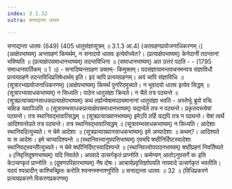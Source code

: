 ```yaml
---
index: 3.1.32
sutra: सनाद्यन्ता धातवः

---
```

 सनाद्यन्ता धातवः (649) (405 धातुसंज्ञासूत्रम् ॥ 3.1.3 आ.4) (अतग्रहणप्रयोजनाधिकरणम्।) (आक्षेपभाष्यम्) अन्तग्रहणं किमर्थम्, न सनादयो धातवः इत्येवोच्येत?। (प्रत्याक्षेपभाष्यम्) केनेदानीं तदन्तानां भविष्यति ॥ (प्रत्याक्षेपसमाधानभाष्यम्) तदन्तविधिना ॥ (समाधानभाष्यम्) अत उत्तरं पठति  -  - (1795 समाधानवार्तिकम् ॥ 1 ॥) - सनादिष्वन्तग्रहण उक्तम्- किमुक्तम्। पदसंज्ञायामन्तवचनमन्यत्र संज्ञाविधौ प्रत्ययग्रहणे तदन्तविधिप्रतिषेधार्थम् इति। इदं चापि प्रत्ययग्रहणम्। अयं चापि संज्ञाविधिः ॥ (सूत्रारभ्यप्रयोजनाधिकरणम्) (आक्षेपभाष्यम्) किमर्थं पुनरिदमुच्यते। न भूवादयो धातव इत्येव सिद्धम् ॥ (सूत्रारभ्यसाधकभाष्यम्) न सिध्यति। पाठेन धातुसंज्ञा क्रियते। न चैते तत्र पठ्यन्ते ॥ (सूत्रप्रत्याख्यानसाधकप्रत्याक्षेपभाष्यम्) कथं तर्ह्यन्येषामपठ्यमानानां धातुसंज्ञा भवति  -  अस्तेर्भूः ब्रुवो वचिः चक्षिङ ख्याञ्ञिति ॥ (सूत्रारम्भसाधकप्रत्याक्षेपसमाधानभाष्यम्) यद्यप्येते तत्र न पठ्यन्ते। प्रकृतयस्त्वेषां पठ्यन्ते। तत्र स्थानिवद्भावात्सिद्धम् ॥ (सूत्रप्रत्याख्यानभाष्यम्) इमेऽपि तर्हि यद्यपि तत्र न पठ्यन्ते। येषां त्वर्थे आदिश्यन्तेउते तत्र पठ्यन्ते। तत्र स्थानिवद्भावात्सिद्धम् ॥ (सूत्रारम्भसाधकभाष्यम्) न सिध्यति। आदेशाः स्थानिवदित्युच्यते। न चेमे आदेशाः ॥ (सूत्रप्रत्याख्यानसाधकभाष्यम्) इमे अप्यादेशाः ॥ कथम्?। आदिश्यते यः स आदेशः। इमे चाप्यादिश्यन्ते ॥ (स्थानिवत्त्वानुपपत्तिभाष्यम्) एवमपि षष्ठीनिर्दिष्टस्यादेशाः स्थानिवद्भवन्तीत्युच्यते। न चेमे षष्ठीनिर्दिष्टस्यादिश्यन्ते ॥ (स्थानिवत्त्वोपपादनभाष्यम्) षष्ठीप्रहणं निवर्तिष्यते ॥ (निवृत्तिदूषणभाष्यम्) यदि निवर्तते। अपवादे उत्सर्गकृतं प्राप्नोति। कर्मण्यण् आतोऽनुपसर्गे कः इति केऽप्यण्कृतं प्राप्नोति ॥ (दूषणपरिहारभाष्यम्) नैष दोषः। आचार्यप्रवृत्तिर्ज्ञापयति नापवादे उत्सर्गकृतं भवतीति। यदयं श्यन्नादीन् कांश्चिच्छ्रितः करोति श्यन्श्नम्श्नाश्नुरिति ॥ सनाद्यन्ता धातवः ॥ 32 ॥ (विधिप्रकरणे प्रत्ययप्रकरणे विकरणप्रकरणम्) 
